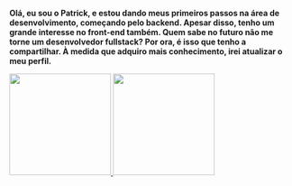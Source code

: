 **Olá, eu sou o Patrick, e estou dando meus primeiros passos na área de desenvolvimento, começando pelo backend. Apesar disso, tenho um grande interesse no front-end também. Quem sabe no futuro não me torne um desenvolvedor fullstack? Por ora, é isso que tenho a compartilhar. À medida que adquiro mais conhecimento, irei atualizar o meu perfil.**


<div style="display: inline-block;">
  <a href="https://github.com/patricklaf2k">
    <img height="180em" src="https://github-readme-stats.vercel.app/api/top-langs/?username=patricklaf2k&layout=compact&langs_count=7&theme=merko" />
    <img height="180em" src="https://github-readme-stats.vercel.app/api?username=patricklaf2k&show_icons=true&theme=merko&include_all_commits=true&count_private=true" />

  </a>
</div>
